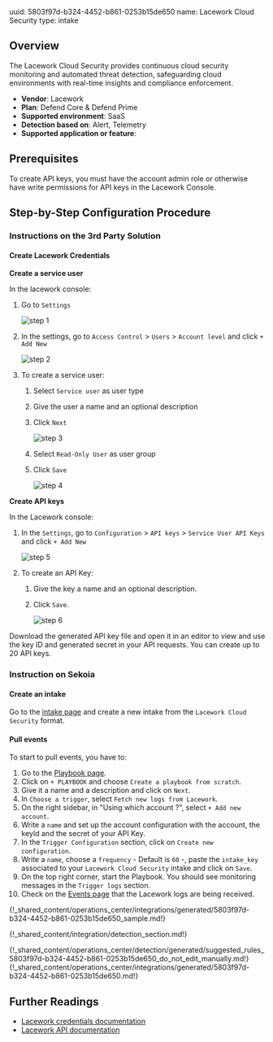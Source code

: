 uuid: 5803f97d-b324-4452-b861-0253b15de650
name: Lacework Cloud Security
type: intake

## Overview

The Lacework Cloud Security provides continuous cloud security monitoring and automated threat detection, safeguarding cloud environments with real-time insights and compliance enforcement.

- **Vendor**: Lacework
- **Plan**: Defend Core & Defend Prime
- **Supported environment**: SaaS
- **Detection based on**: Alert, Telemetry
- **Supported application or feature**:

## Prerequisites

To create API keys, you must have the account admin role or otherwise have write permissions for API keys in the Lacework Console.
## Step-by-Step Configuration Procedure

### Instructions on the 3rd Party Solution
#### Create Lacework Credentials

**Create a service user**

In the lacework console:

1. Go to `Settings`

    ![step 1](/assets/integration/cloud_and_saas/lacework/step_01.png)

2. In the settings, go to `Access Control` > `Users` > `Account level` and click `+ Add New`

    ![step 2](/assets/integration/cloud_and_saas/lacework/step_02.png)

3. To create a service user:

    1. Select `Service user` as user type
    2. Give the user a name and an optional description
    3. Click `Next`

        ![step 3](/assets/integration/cloud_and_saas/lacework/step_03.png)

    4. Select `Read-Only User` as user group
    5. Click `Save`

        ![step 4](/assets/integration/cloud_and_saas/lacework/step_04.png)

**Create API keys**

In the Lacework console:

1. In the `Settings`, go to `Configuration` > `API keys` > `Service User API Keys` and click `+ Add New`

    ![step 5](/assets/integration/cloud_and_saas/lacework/step_05.png)

2. To create an API Key:

    1. Give the key a name and an optional description.
    2. Click `Save`.

        ![step 6](/assets/integration/cloud_and_saas/lacework/step_06.png)

Download the generated API key file and open it in an editor to view and use the key ID and generated secret in your API requests. You can create up to 20 API keys.


### Instruction on Sekoia
#### Create an intake

Go to the [intake page](https://app.sekoia.io/operations/intakes) and create a new intake from the `Lacework Cloud Security` format.

#### Pull events

To start to pull events, you have to:

1. Go to the [Playbook page](https://app.sekoia.io/operations/playbooks).
2. Click on `+ PLAYBOOK` and choose `Create a playbook from scratch`.
3. Give it a name and a description and click on `Next`.
4. In `Choose a trigger`, select `Fetch new logs from Lacework`.
5. On the right sidebar, in "Using which account ?", select `+ Add new account`.
6. Write a `name` and set up the account configuration with the account, the keyId and the secret of your API Key.
7. In the `Trigger Configuration` section, click on `Create new configuration`.
8. Write a `name`, choose a `frequency` - Default is `60` -, paste the `intake_key` associated to your `Lacework Cloud Security` intake and click on `Save`.
9. On the top right corner, start the Playbook. You should see monitoring messages in the `Trigger logs` section.
10. Check on the [Events page](https://app.sekoia.io/operations/events) that the Lacework logs are being received.


{!_shared_content/operations_center/integrations/generated/5803f97d-b324-4452-b861-0253b15de650_sample.md!}


{!_shared_content/integration/detection_section.md!}

{!_shared_content/operations_center/detection/generated/suggested_rules_5803f97d-b324-4452-b861-0253b15de650_do_not_edit_manually.md!}
{!_shared_content/operations_center/integrations/generated/5803f97d-b324-4452-b861-0253b15de650.md!}

## Further Readings

- [Lacework credentials documentation](https://docs.lacework.net/api/api-access-keys-and-tokens)
- [Lacework API documentation](https://docs.lacework.net/api/v2/docs)
